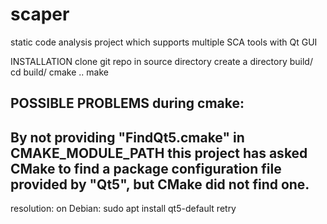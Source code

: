 # scaper
static code analysis project which supports multiple SCA tools with Qt GUI

INSTALLATION
clone git repo
in source directory create a directory build/
cd build/
cmake ..
make

POSSIBLE PROBLEMS
during cmake:
----
By not providing "FindQt5.cmake" in CMAKE_MODULE_PATH this project has
  asked CMake to find a package configuration file provided by "Qt5", but
  CMake did not find one.
---
resolution:
on Debian: sudo apt install qt5-default
retry


